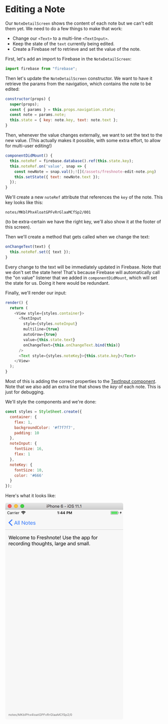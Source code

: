 # Editing a Note

Our `NoteDetailScreen` shows the content of each note but we can't edit them yet. We need to do a few things to make that work:

- Change our `<Text>` to a multi-line `<TextInput>`.
- Keep the state of the `text` currently being edited.
- Create a Firebase ref to retrieve and set the value of the note.

First, let's add an import to Firebase in the `NoteDetailScreen`:

```js
import firebase from "firebase";
```

Then let's update the `NoteDetailScreen` constructor. We want to have it retrieve the params from the navigation, which contains the note to be edited:

```js
constructor(props) {
  super(props);
  const { params } = this.props.navigation.state;
  const note = params.note;
  this.state = { key: note.key, text: note.text };
}
```

Then, whenever the value changes externally, we want to set the text to the new value. (This actually makes it possible, with some extra effort, to allow for multi-user editing!)

```js
componentDidMount() {
  this.noteRef = firebase.database().ref(this.state.key);
  this.noteRef.on('value', snap => {
    const newNote = snap.val();![](/assets/freshnote-edit-note.png)
    this.setState({ text: newNote.text });
  });
}
```

We'll create a new `noteRef` attribute that references the `key` of the note. This key looks like this:

```
notes/MKblPhx4loatGPFvRrGlaaMCfSp2/001
```

(to be extra-certain we have the right key, we'll also show it at the footer of this screen).

Then we'll create a method that gets called when we change the text:

```js
onChangeText(text) {
  this.noteRef.set({ text });
}
```

Every change to the text will be immediately updated in Firebase. Note that we don't set the state here! That's because Firebase will automatically call the "on value" listener that we added in `componentDidMount`, which will set the state for us. Doing it here would be redundant.

Finally, we'll render our input:

```js
render() {
  return (
    <View style={styles.container}>
      <TextInput
        style={styles.noteInput}
        multiline={true}
        autoGrow={true}
        value={this.state.text}
        onChangeText={this.onChangeText.bind(this)}
      />
      <Text style={styles.noteKey}>{this.state.key}</Text>
    </View>
  );
}
```

Most of this is adding the correct properties to the [TextInput component](https://facebook.github.io/react-native/docs/textinput.html). Note that we also add an extra line that shows the _key_ of each note. This is just for debugging.

We'll style the components and we're done:

```js
const styles = StyleSheet.create({
  container: {
    flex: 1,
    backgroundColor: '#f7f7f7',
    padding: 10
  },
  noteInput: {
    fontSize: 16,
    flex: 1
  },
  noteKey: {
    fontSize: 10,
    color: '#666'
  }
});
```

Here's what it looks like:

![](freshnote-edit-note.png)

